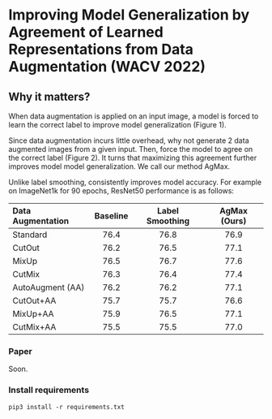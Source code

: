 # Improving Model Generalization by Agreement of Learned Representations from Data Augmentation (WACV 2022)


## Why it matters?

When data augmentation is applied on an input image, a model is forced to learn the correct label to improve model generalization (Figure 1). 




Since data augmentation incurs little overhead, why not generate 2 data augmented images from a given input. Then, force the model to agree on the correct label (Figure 2). It turns that maximizing this agreement further improves model model generalization. We call our method AgMax.

Unlike label smoothing, consistently improves model accuracy. For example on ImageNet1k for 90 epochs, ResNet50 performance is as follows:


| Data Augmentation | Baseline | Label Smoothing | AgMax (Ours) |
| :------------ | :-------------: | :-------------: | :-------------: |
| Standard | 76.4 | 76.8 | 76.9 | 
| CutOut | 76.2 | 76.5 | 77.1 |
| MixUp | 76.5 | 76.7| 77.6 |
| CutMix | 76.3 | 76.4 | 77.4 |
| AutoAugment (AA) | 76.2 | 76.2 | 77.1 |
| CutOut+AA | 75.7 | 75.7 | 76.6 |
| MixUp+AA | 75.9 | 76.5 | 77.1 |
| CutMix+AA | 75.5 | 75.5 | 77.0 |


### Paper

Soon.

### Install requirements

```
pip3 install -r requirements.txt
```
